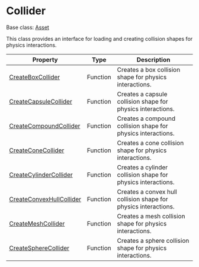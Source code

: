 # Collider

Base class: [Asset](Asset.md)

This class provides an interface for loading and creating collision shapes for physics interactions.

| Property | Type | Description |
| ----- | ----- | ----- |
| [CreateBoxCollider](CreateBoxCollider.md) | Function | Creates a box collision shape for physics interactions. |
| [CreateCapsuleCollider](CreateCapsuleCollider.md) | Function | Creates a capsule collision shape for physics interactions. |
| [CreateCompoundCollider](CreateCompoundCollider.md) | Function | Creates a compound collision shape for physics interactions. |
| [CreateConeCollider](CreateConeCollider.md) | Function | Creates a cone collision shape for physics interactions. |
| [CreateCylinderCollider](CreateCylinderCollider.md) | Function | Creates a cylinder collision shape for physics interactions. |
| [CreateConvexHullCollider](CreateConvexHullCollider.md) | Function | Creates a convex hull collision shape for physics interactions. |
| [CreateMeshCollider](CreateMeshCollider.md) | Function | Creates a mesh collision shape for physics interactions. |
| [CreateSphereCollider](CreateSphereCollider.md) | Function | Creates a sphere collision shape for physics interactions. |
